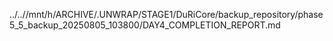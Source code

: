 ../..//mnt/h/ARCHIVE/.UNWRAP/STAGE1/DuRiCore/backup_repository/phase5_5_backup_20250805_103800/DAY4_COMPLETION_REPORT.md